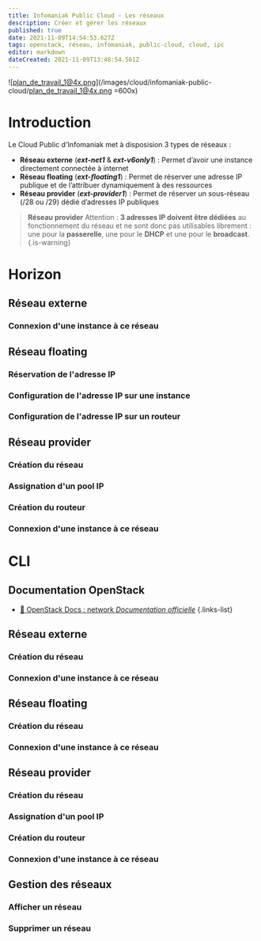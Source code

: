 ```yaml
---
title: Infomaniak Public Cloud - Les réseaux
description: Créer et gérer les réseaux
published: true
date: 2021-11-09T14:54:53.627Z
tags: openstack, réseau, infomaniak, public-cloud, cloud, ipc
editor: markdown
dateCreated: 2021-11-09T13:48:54.561Z
---
```


![plan_de_travail_1@4x.png](/images/cloud/infomaniak-public-cloud/plan_de_travail_1@4x.png =600x)

# Introduction
Le Cloud Public d'Infomaniak met à disposision 3 types de réseaux :
- **Réseau externe** (***ext-net1*** & ***ext-v6only1***) : Permet d’avoir une instance directement connectée à internet
- **Réseau floating** (***ext-floating1***) : Permet de réserver une adresse IP publique et de l’attribuer dynamiquement à des ressources
- **Réseau provider** (***ext-provider1***) : Permet de réserver un sous-réseau (/28 ou /29) dédié d’adresses IP publiques

> 	**Réseau provider**
> Attention : **3 adresses IP doivent être dédiées** au fonctionnement du réseau et ne sont donc pas utilisables librement : une pour la **passerelle**, une pour le **DHCP** et une pour le **broadcast**.
{.is-warning}




# Horizon
## Réseau externe
### Connexion d'une instance à ce réseau

## Réseau floating
### Réservation de l'adresse IP
### Configuration de l'adresse IP sur une instance
### Configuration de l'adresse IP sur un routeur

## Réseau provider
### Création du réseau
### Assignation d'un pool IP
### Création du routeur
### Connexion d'une instance à ce réseau

# CLI
## Documentation OpenStack
  - [🔗 OpenStack Docs : network *Documentation officielle*](https://docs.openstack.org/python-openstackclient/xena/cli/command-objects/network.html)
{.links-list}

## Réseau externe
### Création du réseau
### Connexion d'une instance à ce réseau

## Réseau floating
### Création du réseau
### Connexion d'une instance à ce réseau

## Réseau provider
### Création du réseau
### Assignation d'un pool IP
### Création du routeur
### Connexion d'une instance à ce réseau


## Gestion des réseaux
### Afficher un réseau
### Supprimer un réseau
